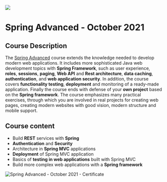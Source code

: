 ![](https://camo.githubusercontent.com/42a8354a436ef9f08168b5b971dbc7646ab3abfdf1056db81c3bdd5734b97e9f/68747470733a2f2f6e616b6f762e636f6d2f77702d636f6e74656e742f75706c6f6164732f323031342f30312f536f6674776172652d556e69766572736974792d4c6f676f2d626c75652d686f72697a6f6e74616c2e706e67)

# Spring Advanced - October 2021

## Course Description

The [Spring Advanced](https://softuni.bg/trainings/3494/spring-advanced-october-2021#lesson-31212) course extends the knowledge needed to develop modern web applications. It includes more sophisticated Java web development topics with **Spring Framework**, such as user experience, **roles**, **sessions**, **paging**, **Web API** and **Rest architecture**, **data caching**, **authentication**, and **web application security**. In addition, the course covers **functionality testing**, **deployment** and monitoring of a ready-made application. Finally the course ends with defense of your **own project** based on the **Spring framework**. The course emphasizes many practical exercises, through which you are involved in real projects for creating web pages, creating modern websites with good vision, modern structure and mobile support.

## Course content

-	Build **REST** services with **Spring**
-	**Authentication** and **Security**
-	Architecture in **Spring MVC** applications
-	**Deployment** of Spring MVC application
-	Basics of **testing in web applications** built with Spring MVC
-	Build more complex web applications with a **Spring framework**

![Spring Advanced - October 2021 - Certificate](https://user-images.githubusercontent.com/76119513/150367574-42a42980-244a-49ef-8323-f14f83bd98a1.jpeg)
